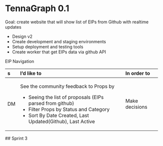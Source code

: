 # TennaGraph 0.1

Goal: create website that will show list of EIPs from Github with realtime updates

* Design v2
* Create development and staging environments
* Setup deployment and testing tools
* Create worker that get EIPs data via github API

EIP Navigation

<table>
  <thead>
    <tr>
      <th style="text-align:left"><b>s</b>
      </th>
      <th style="text-align:left"><b>I’d like to</b>
      </th>
      <th style="text-align:left"><b>In order to</b>
      </th>
    </tr>
  </thead>
  <tbody>
    <tr>
      <td style="text-align:left">DM</td>
      <td style="text-align:left">
        <p>See the community feedback to Props by</p>
        <ul>
          <li>Seeing the list of proposals (EIPs parsed from github)</li>
          <li>Filter Props by Status and Category</li>
          <li>Sort By Date Created, Last Updated(Github), Last Active</li>
        </ul>
      </td>
      <td style="text-align:left">Make decisions</td>
    </tr>
  </tbody>
</table>## Sprint 3

